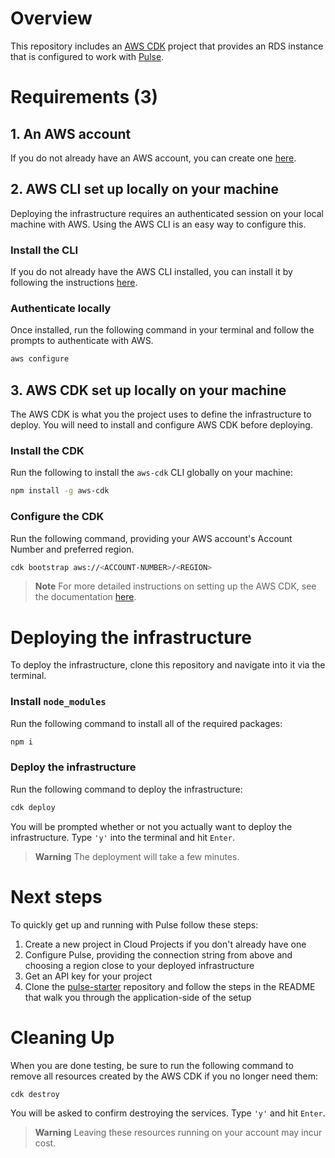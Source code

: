 # Overview
This repository includes an [AWS CDK](https://aws.amazon.com/cdk/) project that provides an RDS instance that is configured to work with [Pulse](https://www.prisma.io/data-platform/pulse).

# Requirements (3)

## 1. An AWS account
If you do not already have an AWS account, you can create one [here](https://portal.aws.amazon.com/billing/signup#/start/email).

## 2. AWS CLI set up locally on your machine
Deploying the infrastructure requires an authenticated session on your local machine with AWS. Using the AWS CLI is an easy way to configure this.

### Install the CLI
If you do not already have the AWS CLI installed, you can install it by following the instructions [here](https://awscli.amazonaws.com/AWSCLIV2.pkg).

### Authenticate locally
Once installed, run the following command in your terminal and follow the prompts to authenticate with AWS.
```sh
aws configure
```

## 3. AWS CDK set up locally on your machine
The AWS CDK is what you the project uses to define the infrastructure to deploy. You will need to install and configure AWS CDK before deploying.

### Install the CDK
Run the following to install the `aws-cdk` CLI globally on your machine:

```sh
npm install -g aws-cdk
```

### Configure the CDK

Run the following command, providing your AWS account's Account Number and preferred region.

```sh
cdk bootstrap aws://<ACCOUNT-NUMBER>/<REGION>
```

> **Note**
> For more detailed instructions on setting up the AWS CDK, see the documentation [here](https://docs.aws.amazon.com/cdk/v2/guide/getting_started.html#getting_started_install).
> 
# Deploying the infrastructure

To deploy the infrastructure, clone this repository and navigate into it via the terminal.

### Install `node_modules`
Run the following command to install all of the required packages:

```sh
npm i
```

### Deploy the infrastructure
Run the following command to deploy the infrastructure:
```sh
cdk deploy
```

You will be prompted whether or not you actually want to deploy the infrastructure. Type `'y'` into the terminal and hit `Enter`.

> **Warning**
> The deployment will take a few minutes.

# Next steps
To quickly get up and running with Pulse follow these steps:
1. Create a new project in Cloud Projects if you don't already have one
2. Configure Pulse, providing the connection string from above and choosing a region close to your deployed infrastructure
3. Get an API key for your project
4. Clone the [pulse-starter](https://github.com/prisma/pulse-starter) repository and follow the steps in the README that walk you through the application-side of the setup

# Cleaning Up
When you are done testing, be sure to run the following command to remove all resources created by the AWS CDK if you no longer need them:

```sh
cdk destroy
```

You will be asked to confirm destroying the services. Type `'y'` and hit `Enter`. 

> **Warning**
> Leaving these resources running on your account may incur cost.
